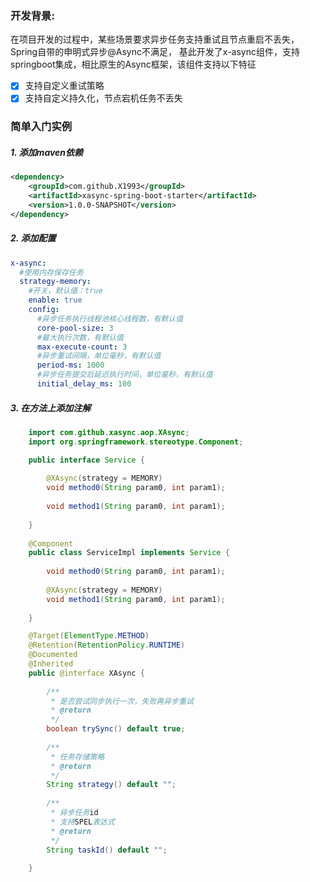 ### 开发背景:
在项目开发的过程中，某些场景要求异步任务支持重试且节点重启不丢失，Spring自带的申明式异步@Async不满足，
基此开发了x-async组件，支持springboot集成，相比原生的Async框架，该组件支持以下特征

* [x] 支持自定义重试策略
* [x] 支持自定义持久化，节点宕机任务不丢失

### 简单入门实例
##### 1. 添加maven依赖

```xml
<dependency>
    <groupId>com.github.X1993</groupId>
    <artifactId>xasync-spring-boot-starter</artifactId>
    <version>1.0.0-SNAPSHOT</version>
</dependency>
```

##### 2. 添加配置

```yaml
x-async:
  #使用内存保存任务
  strategy-memory:
    #开关，默认值：true
    enable: true
    config:
      #异步任务执行线程池核心线程数，有默认值
      core-pool-size: 3
      #最大执行次数，有默认值
      max-execute-count: 3
      #异步重试间隔，单位毫秒，有默认值
      period-ms: 1000
      #异步任务提交后延迟执行时间，单位毫秒，有默认值
      initial_delay_ms: 100
```

##### 3. 在方法上添加注解

```java
    import com.github.xasync.aop.XAsync;
    import org.springframework.stereotype.Component;

    public interface Service {
    
        @XAsync(strategy = MEMORY)
        void method0(String param0, int param1);
    
        void method1(String param0, int param1);
    
    }
    
    @Component
    public class ServiceImpl implements Service {
    
        void method0(String param0, int param1);
    
        @XAsync(strategy = MEMORY)
        void method1(String param0, int param1);
    
    }

    @Target(ElementType.METHOD)
    @Retention(RetentionPolicy.RUNTIME)
    @Documented
    @Inherited
    public @interface XAsync {
    
        /**
         * 是否尝试同步执行一次，失败再异步重试
         * @return
         */
        boolean trySync() default true;
    
        /**
         * 任务存储策略
         * @return
         */
        String strategy() default "";
    
        /**
         * 异步任务id
         * 支持SPEL表达式
         * @return
         */
        String taskId() default "";
    
    }
```


  

